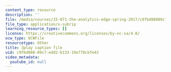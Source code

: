```yaml
---
content_type: resource
description: ''
file: /media/courses/15-071-the-analytics-edge-spring-2017/c9fbd88809c7edd2b13319e778cbfe43_X3dLfxatijE.srt
file_type: application/x-subrip
learning_resource_types: []
license: https://creativecommons.org/licenses/by-nc-sa/4.0/
ocw_type: OCWFile
resourcetype: Other
title: 3play caption file
uid: c9fbd888-09c7-edd2-b133-19e778cbfe43
video_metadata:
  youtube_id: null
---
```

